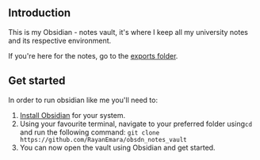 ## Introduction
This is my Obsidian - notes vault, it's where I keep all my university notes and its respective environment. 

If you're here for the notes, go to the [exports folder](https://github.com/RayanEmara/obsdn_notes_vault/tree/master/exports).

## Get started
In order to run obsidian like me you'll need to:
1. [Install Obsidian](https://obsidian.md/download) for your system.
2. Using your favourite terminal, navigate to your preferred folder using`cd` and run the following command:
 `git clone https://github.com/RayanEmara/obsdn_notes_vault`
3. You can now open the vault using Obsidian and get started.